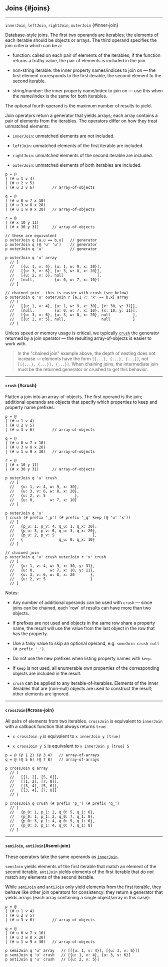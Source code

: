 ## Joins {#joins}

---

`innerJoin`, `leftJoin`, `rightJoin`, `outerJoin` {#inner-join}

Database-style joins. The first two operands are iterables; the elements of each iterable should be objects or arrays. The third operand specifies the join criteria which can be a:

* function: called on each pair of elements of the iterables; if the function returns a truthy value, the pair of elements is included in the join.

* non-string iterable: the inner property names/indices to join on &mdash; the first element corresponds to the first iterable, the second element to the second iterable.

* string/number: the inner property name/index to join on &mdash; use this when the name/index is the same for both iterables.

The optional fourth operand is the maximum number of results to yield.

Join operators return a generator that yields arrays; each array contains a pair of elements from the iterables. The operators differ on how they treat unmatched elements:

* `innerJoin`: unmatched elements are not included.

* `leftJoin`: unmatched elements of the first iterable are included.

* `rightJoin`: unmatched elements of the second iterable are included.

* `outerJoin`: unmatched elements of both iterables are included.

```
p = @ 
| (# u 1 v 4)
| (# u 2 v 5)
| (# u 3 v 6)        // array-of-objects

q = @
| (# u 0 w 7 x 10)
| (# u 3 w 8 x 20)
| (# u 1 w 9 x 30)   // array-of-objects

r = @
| (# x 10 y 11)
| (# x 30 y 31)      // array-of-objects

// these are equivalent
p outerJoin q [a,u == b,u]   // generator
p outerJoin q (@ 'u' 'u')    // generator
p outerJoin q 'u'            // generator

p outerJoin q 'u' array
  // [
  //   [{u: 1, v: 4}, {u: 1, w: 9, x: 30}],
  //   [{u: 3, v: 6}, {u: 3, w: 8, x: 20}],
  //   [{u: 2, v: 5}, null               ],
  //   [null,         {u: 0, w: 7, x: 10}]
  // ]

// chained join - this is easier with crush (see below)
p outerJoin q 'u' outerJoin r [a,1 ?: 'x' == b,x] array
  // [
  //   [{u: 1, v: 4}, {u: 1, w: 9, x: 30}, {x: 30, y: 31}], 
  //   [null,         {u: 0, w: 7, x: 10}, {x: 10, y: 11}], 
  //   [{u: 3, v: 6}, {u: 3, w: 8, x: 20}, null          ], 
  //   [{u: 2, v: 5}, null,                null          ]
  // ]
```

Unless speed or memory usage is critical, we typically [`crush`](#crush) the generator returned by a join operator &mdash; the resulting array-of-objects is easier to work with.

> In the "chained join" example above, the depth of nesting does not increase &mdash; elements have the form `[{...}, {...}, {...}]`, not `[[{...}, {...}], {...}]`. When chaining joins, the intermediate join must be the returned generator or crushed to get this behavior.

---

#### `crush` {#crush}

Flatten a join into an array-of-objects. The first operand is the join; additional operands are objects that specify which properties to keep and property name prefixes:

```
p = @ 
| (# u 1 v 4)
| (# u 2 v 5)
| (# u 3 v 6)        // array-of-objects

q = @
| (# u 0 w 7 x 10)
| (# u 3 w 8 x 20)
| (# u 1 w 9 x 30)   // array-of-objects

r = @
| (# x 10 y 11)
| (# x 30 y 31)      // array-of-objects

p outerJoin q 'u' crush
  // [
  //   {u: 1, v: 4, w: 9, x: 30},
  //   {u: 3, v: 6, w: 8, x: 20},
  //   {u: 2, v: 5             },
  //   {u: 0,       w: 7, x: 10}
  // ]                 

p outerJoin q 'u'
| crush (# prefix '_p') (# prefix '_q' keep (@ 'u' 'x'))
  // [
  //   {p_u: 1, p_v: 4, q_u: 1, q_x: 30},
  //   {p_u: 3, p_v: 6, q_u: 3, q_x: 20},
  //   {p_u: 2, p_v: 5                 },
  //   {                q_u: 0, q_x: 10}
  // ]

// chained join
p outerJoin q 'u' crush outerJoin r 'x' crush
  // [
  //   {u: 1, v: 4, w: 9, x: 30, y: 31}, 
  //   {u: 0,       w: 7, x: 10, y: 11}, 
  //   {u: 3, v: 6, w: 8, x: 20       }, 
  //   {u: 2, v: 5                    }
  // ]
```

Notes:

* Any number of additional operands can be used with `crush` &mdash; since joins can be chained, each 'row' of results can have more than two objects.

* If prefixes are not used and objects in the same row share a property name, the result will use the value from the last object in the row that has the property.

* Use a falsy value to skip an optional operand, e.g. `someJoin crush null (# prefix '_')`.

* Do not use the new prefixes when listing property names with `keep`.

* If `keep` is not used, all enumerable own properties of the corresponding objects are included in the result.

* `crush` can be applied to any iterable-of-iterables. Elements of the inner iterables that are (non-null) objects are used to construct the result; other elements are ignored.

---

#### `crossJoin`{#cross-join}

All pairs of elements from two iterables. `crossJoin` is equivalent to `innerJoin` with a callback function that always returns `true`:

* `x crossJoin y` is equivalent to `x innerJoin y [true]`

* `x crossJoin y 5` is equivalent to `x innerJoin y [true] 5`

```
p = @ (@ 1 2) (@ 3 4)   // array-of-arrays
q = @ (@ 5 6) (@ 7 8)   // array-of-arrays

p crossJoin q array
  // [
  //   [[1, 2], [5, 6]], 
  //   [[1, 2], [7, 8]], 
  //   [[3, 4], [5, 6]], 
  //   [[3, 4], [7, 8]] 
  // ]

p crossJoin q crush (# prefix 'p_') (# prefix 'q_')
  // [
  //   {p_0: 1, p_1: 2, q_0: 5, q_1: 6}, 
  //   {p_0: 1, p_1: 2, q_0: 7, q_1: 8}, 
  //   {p_0: 3, p_1: 4, q_0: 5, q_1: 6}, 
  //   {p_0: 3, p_1: 4, q_0: 7, q_1: 8} 
  // ]
```

---

#### `semiJoin`, `antiJoin`{#semi-join}

These operators take the same operands as [`innerJoin`](#inner-join).

`semiJoin` yields elements of the first iterable that match an element of the second iterable. `antiJoin` yields elements of the first iterable that _do not_ match any elements of the second iterable.

While `semiJoin` and `antiJoin` only yield elements from the first iterable, they behave like other join operators for consistency: they return a generator that yields arrays (each array containing a single object/array in this case):

```
p = @ 
| (# u 1 v 4)
| (# u 2 v 5)
| (# u 3 v 6)        // array-of-objects

q = @
| (# u 0 w 7 x 10)
| (# u 3 w 8 x 20)
| (# u 1 w 9 x 30)   // array-of-objects

p semiJoin q 'u' array   // [[{u: 1, v: 4}], [{u: 3, v: 6}]]
p semiJoin q 'u' crush   // [{u: 1, v: 4}, {u: 3, v: 6}]
p antiJoin q 'u' crush   // [{u: 2, v: 5}]
```